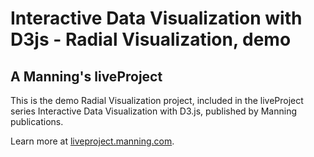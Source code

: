 # Interactive Data Visualization with D3js - Radial Visualization, demo
## A Manning's liveProject

This is the demo Radial Visualization project, included in the liveProject series Interactive Data Visualization with D3.js, published by Manning publications.

Learn more at [liveproject.manning.com](https://liveproject.manning.com).